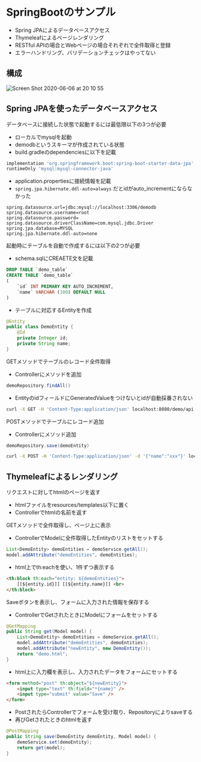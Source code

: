 # SpringBootのサンプル

- Spring JPAによるデータベースアクセス
- Thymeleafによるページレンダリング
- RESTful APIの場合とWebページの場合それぞれで全件取得と登録
- エラーハンドリング、バリデーションチェックはやってない

## 構成

![Screen Shot 2020-06-06 at 20 10 55](https://user-images.githubusercontent.com/49140016/83942882-9d5a6680-a832-11ea-965a-f8894cfd862d.png)

## Spring JPAを使ったデータベースアクセス

データベースに接続した状態で起動するには最低限以下の3つが必要

- ローカルでmysqlを起動
- demodbというスキーマが作成されている状態
- build.gradleのdependenciesに以下を記載

```gradle
implementation 'org.springframework.boot:spring-boot-starter-data-jpa'
runtimeOnly 'mysql:mysql-connector-java'
```

- application.propertiesに接続情報を記載
- `spring.jpa.hibernate.ddl-auto=always` だとidがauto_incrementにならなかった

```properties
spring.datasource.url=jdbc:mysql://localhost:3306/demodb
spring.datasource.username=root
spring.datasource.password=
spring.datasource.driverClassName=com.mysql.jdbc.Driver
spring.jpa.database=MYSQL
spring.jpa.hibernate.ddl-auto=none
```

起動時にテーブルを自動で作成するには以下の2つが必要

- schema.sqlにCREAETE文を記載

```sql
DROP TABLE `demo_table`
CREATE TABLE `demo_table`
(
    `id` INT PRIMARY KEY AUTO_INCREMENT,
    `name` VARCHAR (100) DEFAULT NULL
)
```

- テーブルに対応するEntityを作成

```java
@Entity
public class DemoEntity {
    @Id
    private Integer id;
    private String name;
}
```

GETメソッドでテーブルのレコード全件取得

- Controllerにメソッドを追加

```java
demoRepository.findAll()
```

- EntityのidフィールドにGeneratedValueをつけないとidが自動採番されない

```bash
curl -X GET -H 'Content-Type:application/json' localhost:8080/demo/api
```

POSTメソッドでテーブルにレコード追加

- Controllerにメソッド追加

```java
demoRepository.save(demoEntity)
```

```bash
curl -X POST -H 'Content-Type:application/json' -d '{"name":"xxx"}' localhost:8080/demo/api
```

## Thymeleafによるレンダリング

リクエストに対してhtmlのページを返す

- htmlファイルをresources/templates以下に置く
- Controllerでhtmlの名前を返す

GETメソッドで全件取得し、ページ上に表示

- ControllerでModelに全件取得したEntityのリストをセットする

```java
List<DemoEntity> demoEntities = demoService.getAll();
model.addAttribute("demoEntities", demoEntities);
```

- html上でth:eachを使い、1件ずつ表示する

```html
<th:block th:each="entity: ${demoEntities}">
    [[${entity.id}]] [[${entity.name}]] <br>
</th:block>
```

Saveボタンを表示し、フォームに入力された情報を保存する

- ControllerでGetされたときにModelにフォームをセットする

```java
@GetMapping
public String get(Model model) {
    List<DemoEntity> demoEntities = demoService.getAll();
    model.addAttribute("demoEntities", demoEntities);
    model.addAttribute("newEntity", new DemoEntity());
    return "demo.html";
}
```

- html上に入力欄を表示し、入力されたデータをフォームにセットする

```html
<form method="post" th:object="${newEntity}">
    <input type="text" th:field="*{name}" />
    <input type="submit" value="Save" />
</form>
```

- PostされたらControllerでフォームを受け取り、Repositoryによりsaveする
- 再びGetされたときのhtmlを返す

```java
@PostMapping
public String save(DemoEntity demoEntity, Model model) {
    demoService.set(demoEntity);
    return get(model);
}
```
